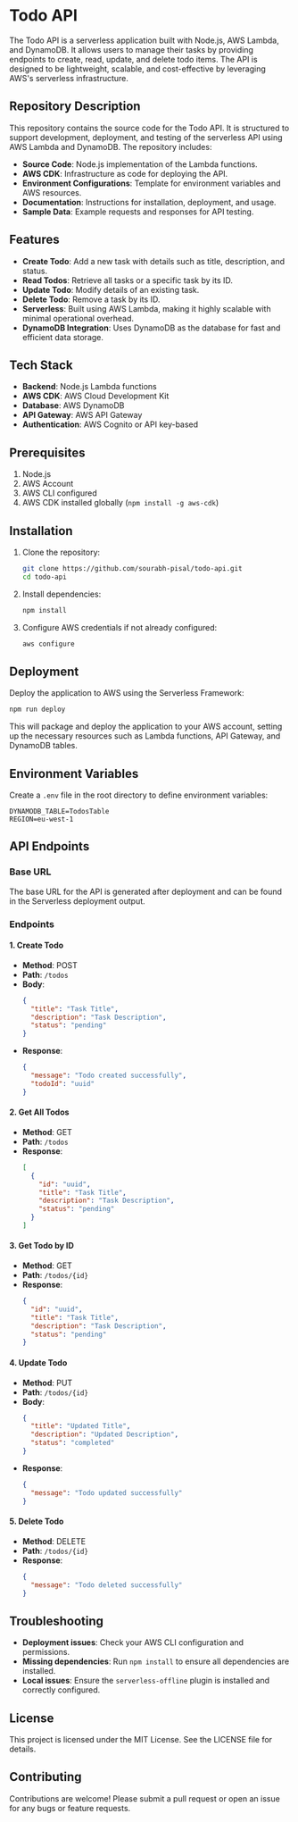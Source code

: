 # Todo API

The Todo API is a serverless application built with Node.js, AWS Lambda, and DynamoDB. It allows users to manage their tasks by providing endpoints to create, read, update, and delete todo items. The API is designed to be lightweight, scalable, and cost-effective by leveraging AWS's serverless infrastructure.

## Repository Description

This repository contains the source code for the Todo API. It is structured to support development, deployment, and testing of the serverless API using AWS Lambda and DynamoDB. The repository includes:

- **Source Code**: Node.js implementation of the Lambda functions.
- **AWS CDK**: Infrastructure as code for deploying the API.
- **Environment Configurations**: Template for environment variables and AWS resources.
- **Documentation**: Instructions for installation, deployment, and usage.
- **Sample Data**: Example requests and responses for API testing.

## Features

- **Create Todo**: Add a new task with details such as title, description, and status.
- **Read Todos**: Retrieve all tasks or a specific task by its ID.
- **Update Todo**: Modify details of an existing task.
- **Delete Todo**: Remove a task by its ID.
- **Serverless**: Built using AWS Lambda, making it highly scalable with minimal operational overhead.
- **DynamoDB Integration**: Uses DynamoDB as the database for fast and efficient data storage.

## Tech Stack

- **Backend**: Node.js Lambda functions
- **AWS CDK**: AWS Cloud Development Kit 
- **Database**: AWS DynamoDB
- **API Gateway**: AWS API Gateway
- **Authentication**: AWS Cognito or API key-based

## Prerequisites

1. Node.js
2. AWS Account
3. AWS CLI configured
4. AWS CDK installed globally (`npm install -g aws-cdk`)

## Installation

1. Clone the repository:

   ```bash
   git clone https://github.com/sourabh-pisal/todo-api.git
   cd todo-api
   ```

2. Install dependencies:

   ```bash
   npm install
   ```

3. Configure AWS credentials if not already configured:

   ```bash
   aws configure
   ```

## Deployment

Deploy the application to AWS using the Serverless Framework:

```bash
npm run deploy
```

This will package and deploy the application to your AWS account, setting up the necessary resources such as Lambda functions, API Gateway, and DynamoDB tables.

## Environment Variables

Create a `.env` file in the root directory to define environment variables:

```env
DYNAMODB_TABLE=TodosTable
REGION=eu-west-1
```

## API Endpoints

### Base URL

The base URL for the API is generated after deployment and can be found in the Serverless deployment output.

### Endpoints

#### 1. **Create Todo**

- **Method**: POST
- **Path**: `/todos`
- **Body**:
  ```json
  {
    "title": "Task Title",
    "description": "Task Description",
    "status": "pending"
  }
  ```
- **Response**:
  ```json
  {
    "message": "Todo created successfully",
    "todoId": "uuid"
  }
  ```

#### 2. **Get All Todos**

- **Method**: GET
- **Path**: `/todos`
- **Response**:
  ```json
  [
    {
      "id": "uuid",
      "title": "Task Title",
      "description": "Task Description",
      "status": "pending"
    }
  ]
  ```

#### 3. **Get Todo by ID**

- **Method**: GET
- **Path**: `/todos/{id}`
- **Response**:
  ```json
  {
    "id": "uuid",
    "title": "Task Title",
    "description": "Task Description",
    "status": "pending"
  }
  ```

#### 4. **Update Todo**

- **Method**: PUT
- **Path**: `/todos/{id}`
- **Body**:
  ```json
  {
    "title": "Updated Title",
    "description": "Updated Description",
    "status": "completed"
  }
  ```
- **Response**:
  ```json
  {
    "message": "Todo updated successfully"
  }
  ```

#### 5. **Delete Todo**

- **Method**: DELETE
- **Path**: `/todos/{id}`
- **Response**:
  ```json
  {
    "message": "Todo deleted successfully"
  }
  ```

## Troubleshooting

- **Deployment issues**: Check your AWS CLI configuration and permissions.
- **Missing dependencies**: Run `npm install` to ensure all dependencies are installed.
- **Local issues**: Ensure the `serverless-offline` plugin is installed and correctly configured.

## License

This project is licensed under the MIT License. See the LICENSE file for details.

## Contributing

Contributions are welcome! Please submit a pull request or open an issue for any bugs or feature requests.
